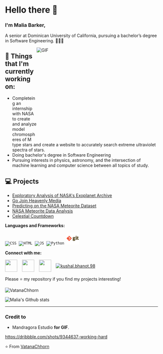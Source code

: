 # Hello there 👋 

### I'm Malia Barker, 

A senior at Dominican University of California, pursuing a bachelor’s degree in Software Engineering. 👨🏻‍💻 

<img align="right" alt="GIF" src="https://github.com/VatanaChhorn/VatanaChhorn/blob/master/image_processing20200107-3552-13pkkb4.gif" width="400" height="300" />

## 💼  Things that I'm currently working on: 
* Completeing an internship with NASA to create and analyze model chromospheres of M type stars and create a website to accurately search extreme ultraviolet spectra of stars.
* Doing bachelor's degree in Software Engineering
* Pursuing interests in physics, astronomy, and the intersection of machine learning and computer science between all topics of study. 

## 💻 Projects
* [Exploratory Analysis of NASA's Exoplanet Archive](https://medium.com/@maliarosebarker/an-exploratory-analysis-of-nasas-exoplanet-archive-f1ea533c8e51)
* [Go Join Heavenly Media](https://gjhm.herokuapp.com/)
* [Predicting on the NASA Meteorite Dataset](https://www.kaggle.com/code/maliabarker/predicting-on-the-nasa-meteorite-dataset)
* [NASA Meteorite Data Analysis](https://www.kaggle.com/code/maliabarker/nasa-meteorite-data-analysis-and-visualization)
* [Celestial Countdown](https://celestial-countdown.herokuapp.com/)


 **Languages and Frameworks:**
<p align="left">
  <code><img src="https://github.com/abrahamcalf/programming-languages-logos/blob/master/src/css/css.png" alt="CSS" width="40" height="40"/></code>&nbsp;
  <code><img src="https://github.com/abrahamcalf/programming-languages-logos/blob/master/src/html/html.png" alt="HTML" width="40" height="40" /></code>&nbsp;
  <code><img src="https://github.com/abrahamcalf/programming-languages-logos/blob/master/src/javascript/javascript.png" alt="JS" width="40" height="40" /></code>&nbsp;
  <code><img src="https://github.com/abrahamcalf/programming-languages-logos/blob/master/src/python/python.png" alt="Python" width="40" height="40" /></code>&nbsp;
  <code><img src="https://raw.githubusercontent.com/github/explore/80688e429a7d4ef2fca1e82350fe8e3517d3494d/topics/git/git.png" alt="git" width="40" height="40" /></code>&nbsp;
   </p>

**Connect with me:**
<p align="left">
<a href="https://www.linkedin.com/in/malia-barker-00b02621a/" target="blank"><img align="center" src="https://cdn.jsdelivr.net/npm/simple-icons@7.9.0/icons/linkedin.svg" alt="" height="40" width="40" /></a> &nbsp;&nbsp;
<a href="https://github.com/maliabarker" target="blank"><img align="center" src="https://cdn.jsdelivr.net/npm/simple-icons@7.9.0/icons/github.svg" alt="" height="40" width="40" /></a> &nbsp;&nbsp;
  <a href="https://medium.com/@maliarosebarker" target="blank"><img align="center" src="https://cdn.jsdelivr.net/npm/simple-icons@7.9.0/icons/medium.svg" height="40" width="40" /></a> &nbsp;&nbsp;
   <a href="https://www.kaggle.com/maliabarker" target="blank"><img align="center" src="https://cdn.jsdelivr.net/npm/simple-icons@7.9.0/icons/kaggle.svg" alt="kushal.bhanot.98" height="40" width="40" /></a> &nbsp;&nbsp;
</p>


Please ⭐ my repository if you find my projects interesting!  

<img src="https://komarev.com/ghpvc/?username=VatanaChhorn" alt="VatanaChhorn" />

![Malia's Github stats](https://github-readme-stats.vercel.app/api?username=maliabarker&show_icons=true)

---

### Credit to 
-  Mandragora Estudio **for GIF**. 

https://dribbble.com/shots/9344637-working-hard

⭐️ From [VatanaChhorn](https://github.com/Vatanachhorn)
